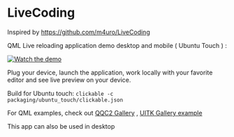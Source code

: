 # LiveCoding
Inspired by https://github.com/m4uro/LiveCoding

QML Live reloading application demo desktop and mobile ( Ubuntu Touch ) : 

[![Watch the demo](https://img.youtube.com/vi/ZiQhPCdIuWo/maxresdefault.jpg)](https://youtu.be/ZiQhPCdIuWo)



Plug your device, launch the application, work locally with your favorite editor and see live preview on your device.

Build for Ubuntu touch:
`clickable -c packaging/ubuntu_touch/clickable.json`

For QML examples, check out [QQC2 Gallery](https://gitlab.com/ubports/apps/qqc2-gallery) , [UITK Gallery example](https://github.com/ubports/ubuntu-ui-toolkit/tree/xenial/examples)


This app can also be used in desktop
